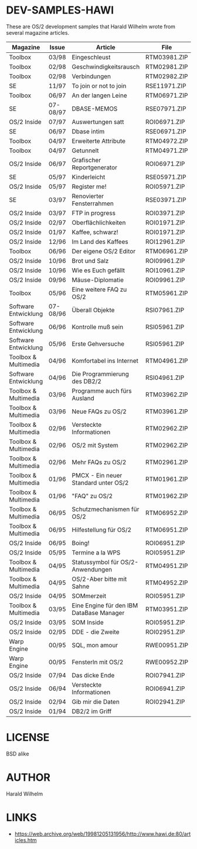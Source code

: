 # DEV-SAMPLES-HAWI
These are OS/2 development samples that Harald Wilhelm wrote from several magazine articles. 


Magazine|Issue|Article|File
------------ | -------------| -------------| -------------
|Toolbox	|03/98| Eingeschleust|RTM03981.ZIP
|Toolbox	|02/98|Geschwindigkeitsrausch|RTM02981.ZIP
|Toolbox | 02/98| Verbindungen |RTM02982.ZIP
|SE		|                  11/97|	    To join or not to join  |RSE11971.ZIP
|Toolbox	|	              06/97	|    An der langen Leine     |RTM06971.ZIP
|SE	|	                  07-08/97|	DBASE-MEMOS             |RSE07971.ZIP
|OS/2 Inside|		          07/97|	    Auswertungen satt       |ROI06971.ZIP
|SE		  |               06/97|	    Dbase intim             |RSE06971.ZIP
|Toolbox|		              04/97|	    Erweiterte Attribute    |RTM04972.ZIP
|Toolbox|		              04/97| 	  Getunnelt               |RTM04971.ZIP
|OS/2 Inside|		          06/97|	    Grafischer Reportgenerator  |ROI06971.ZIP
|SE		    |              05/97|	    Kinderleicht            |RSE05971.ZIP
|OS/2 Inside|		          05/97|	    Register me!            |ROI05971.ZIP
|SE	       |             03/97|	    Renovierter Fensterrahmen |RSE03971.ZIP
|OS/2 Inside	|            03/97|	    FTP in progress         |ROI03971.ZIP
|OS/2 Inside|	            02/97|	    Oberflächlichkeiten     |ROI01971.ZIP
|OS/2 Inside	|            01/97|	    Kaffee, schwarz!        |ROI01971.ZIP
|OS/2 Inside|	            12/96	|    Im Land des Kaffees     |ROI12961.ZIP
|Toolbox	   |             06/96|	    Der eigene OS/2 Editor  |RTM06961.ZIP
|OS/2 Inside	|            10/96|	    Brot und Salz           |ROI09961.ZIP
|OS/2 Inside|	            10/96|	    Wie es Euch gefällt     |ROI10961.ZIP
|OS/2 Inside|	            09/96|	    Mäuse-Diplomatie        |ROI09961.ZIP
|Toolbox|	                05/96|	    Eine weitere FAQ zu OS/2  |RTM05961.ZIP
|Software Entwicklung|	  07-08/96|	Überall Objekte         |RSI07961.ZIP
|Software Entwicklung|	  06/96|	    Kontrolle muß sein      |RSI05961.ZIP
|Software Entwicklung|	  05/96|	    Erste Gehversuche       |RSI05961.ZIP
|Toolbox & Multimedia|	  04/96|	    Komfortabel ins Internet  |RTM04961.ZIP
|Software Entwicklung|	  04/96|	    Die Programmierung des DB2/2  |RSI04961.ZIP
|Toolbox & Multimedia|	  03/96|	    Programme auch fürs Ausland   |RTM03962.ZIP
|Toolbox & Multimedia|	  03/96|	    Neue FAQs zu OS/2          |RTM03961.ZIP
|Toolbox & Multimedia|	  02/96|	    Versteckte Informationen   |RTM02962.ZIP
|Toolbox & Multimedia|	  02/96|	    OS/2 mit System            |RTM02962.ZIP
|Toolbox & Multimedia|	  02/96|	    Mehr FAQs zu OS/2          |RTM02961.ZIP
|Toolbox & Multimedia|	  01/96|	    PMCX - Ein neuer Standard unter OS/2  |RTM01961.ZIP
|Toolbox & Multimedia|	  01/96	|    "FAQ" zu OS/2              |RTM01962.ZIP
|Toolbox & Multimedia|	  06/95|	    Schutzmechanismen für OS/2  |RTM06952.ZIP
Toolbox & Multimedia|	  06/95	|    Hilfestellung für OS/2      |RTM06951.ZIP
|OS/2 Inside|	            06/95|	    Boing!                      |ROI06951.ZIP
|OS/2 Inside|	            05/95|	    Termine a la WPS            |ROI05951.ZIP
|Toolbox & Multimedia	|  04/95|	    Statussymbol für OS/2-Anwendungen |RTM04951.ZIP
|Toolbox & Multimedia|	  04/95|	    OS/2-Aber bitte mit Sahne   |RTM04952.ZIP
|OS/2 Inside|	            04/95	|    SOMmerzeit                  |ROI05951.ZIP
|Toolbox & Multimedia|	  03/95|    Eine Engine für den IBM DataBase Manager  |RTM03951.ZIP
|OS/2 Inside|	            03/95|	    SOM Inside                  |ROI05951.ZIP
|OS/2 Inside|	            02/95|	    DDE - die Zweite            |ROI02951.ZIP
|Warp Engine|	            00/95|	    SQL, mon amour              |RWE00951.ZIP
|Warp Engine|	            00/95|	    Fensterln mit OS/2          |RWE00952.ZIP
|OS/2 Inside|	            07/94|	    Das dicke Ende              |ROI07941.ZIP
|OS/2 Inside|	            06/94|	    Versteckte Informationen    |ROI06941.ZIP
|OS/2 Inside|             02/94|	    Gib mir die Daten           |ROI02941.ZIP
|OS/2 Inside | 01/94|     DB2/2 im Griff|              |ROI02941.ZIP

LICENSE
===============
BSD alike

AUTHOR
===============
Harald Wilhelm

LINKS
===============
* https://web.archive.org/web/19981205131956/http://www.hawi.de:80/articles.htm
